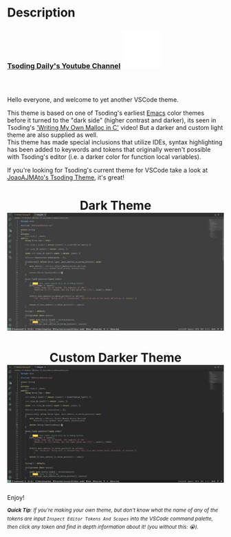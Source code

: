 # Description

<div style="padding: 0px 0px 30px 0px">
    <h3>
        <a href="https://www.youtube.com/c/TsodingDaily">Tsoding Daily's Youtube Channel</a></>
    </>
    <img src="gifs/tsoding-pog-peek.gif.gif" alt="this slowpoke moves"  width="90" />
</div>

Hello everyone, and welcome to yet another VSCode theme.  

This theme is based on one of Tsoding's earliest [Emacs](https://www.gnu.org/software/emacs/) color themes before it turned to the "dark side" (higher contrast and darker), its seen in Tsoding's ['Writing My Own Malloc in C'](https://www.youtube.com/watch?v=sZ8GJ1TiMdk&ab_channel=TsodingDaily) video! But a darker and custom light theme are also supplied as well.  
This theme has made special inclusions that utilize IDEs, syntax highlighting has been added to keywords and tokens that originally weren't possible with Tsoding's editor (i.e. a darker color for function local variables).

If you're looking for Tsoding's current theme for VSCode take a look at [JoaoAJMAto's Tsoding Theme](https://marketplace.visualstudio.com/items?itemName=JoaoAJMAtos.tsoding-theme), it's great!

<div align="center">
      <h1> Dark Theme </>
      <img src="screenshots/Tsoding Theme - Dark.png">
      <h1> Custom Darker Theme</>
      <img src="screenshots/Tsoding Theme - Darker.png">
</div>

Enjoy!

<sup>***Quick Tip**: If you're making your own theme, but don't know what the name of any of the tokens are input `Inspect Editor Tokens And Scopes` into the VSCode command palette, then click any token and find in depth information about it! (you without this: 😭).*</sup>
